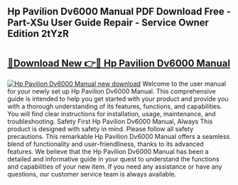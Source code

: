 ## Hp Pavilion Dv6000 Manual PDF Download Free - Part-XSu User Guide Repair - Service Owner Edition 2tYzR

# <h2><a href="http://bc19612.oget.top/?id=Hp+Pavilion+Dv6000+Manual">🔗Download New 👉🔴 Hp Pavilion Dv6000 Manual</a></h2>

[![Hp Pavilion Dv6000 Manual new download](https://i.imgur.com/5g1atiW.png)](http://bc19612.oget.top/?id=Hp+Pavilion+Dv6000+Manual)
Welcome to the user manual for your newly set up Hp Pavilion Dv6000 Manual. This comprehensive guide is intended to help you get started with your product and provide you with a thorough understanding of its features, functions, and capabilities. You will find clear instructions for installation, usage, maintenance, and troubleshooting. Safety First Hp Pavilion Dv6000 Manual, Always This product is designed with safety in mind. Please follow all safety precautions. This remarkable Hp Pavilion Dv6000 Manual offers a seamless blend of functionality and user-friendliness, thanks to its advanced features. We believe that the Hp Pavilion Dv6000 Manual has been a detailed and informative guide in your quest to understand the functions and capabilities of your new item. If you need any assistance or have any questions, our customer service team is always available.
